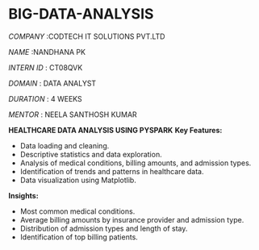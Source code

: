 # BIG-DATA-ANALYSIS

*COMPANY* :CODTECH IT SOLUTIONS PVT.LTD

*NAME* :NANDHANA PK

*INTERN ID* : CT08QVK

*DOMAIN* : DATA ANALYST 

*DURATION* : 4 WEEKS

*MENTOR* : NEELA SANTHOSH KUMAR  

**HEALTHCARE  DATA ANALYSIS USING PYSPARK**
**Key Features:**

* Data loading and cleaning.
* Descriptive statistics and data exploration.
* Analysis of medical conditions, billing amounts, and admission types.
* Identification of trends and patterns in healthcare data.
* Data visualization using Matplotlib.


**Insights:**

* Most common medical conditions.
* Average billing amounts by insurance provider and admission type.
* Distribution of admission types and length of stay.
* Identification of top billing patients.
